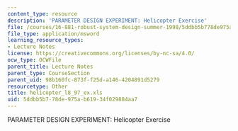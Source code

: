 ```yaml
---
content_type: resource
description: 'PARAMETER DESIGN EXPERIMENT: Helicopter Exercise'
file: /courses/16-881-robust-system-design-summer-1998/5ddbb5b778de975ab61934f029884aa7_helicopter_l8_97_ex.xls
file_type: application/msword
learning_resource_types:
- Lecture Notes
license: https://creativecommons.org/licenses/by-nc-sa/4.0/
ocw_type: OCWFile
parent_title: Lecture Notes
parent_type: CourseSection
parent_uid: 98b160fc-873f-f25d-a146-4204891d5279
resourcetype: Other
title: helicopter_l8_97_ex.xls
uid: 5ddbb5b7-78de-975a-b619-34f029884aa7
---
```

PARAMETER DESIGN EXPERIMENT: Helicopter Exercise